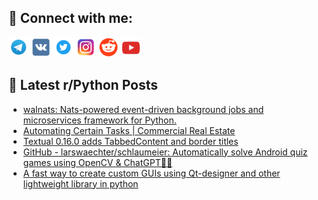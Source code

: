 ## 🔎 Connect with me:
[<img src="https://github.com/bullbesh/bullbesh/blob/main/images/Telegram.png" width="32" height="32" />](https://t.me/bullbesh)
[<img src="https://github.com/bullbesh/bullbesh/blob/main/images/VK.png" width="32" height="32" />](https://vk.com/bullbesh)
[<img src="https://github.com/bullbesh/bullbesh/blob/main/images/Twitter.png" width="32" height="32" />](https://twitter.com/bullbesh1)
[<img src="https://github.com/bullbesh/bullbesh/blob/main/images/Instagram.png" width="32" height="32" />](https://www.instagram.com/bullbesh)
[<img src="https://github.com/bullbesh/bullbesh/blob/main/images/Reddit.png" width="32" height="32" />](https://www.reddit.com/user/bullbesh)
[<img src="https://github.com/bullbesh/bullbesh/blob/main/images/YouTube.png" width="32" height="32" />](https://www.youtube.com/channel/UCtfjRs6uzgq5mfm8S06WTcg)

## 📕 Latest r/Python Posts
<!-- BLOG-POST-LIST:START -->
- [walnats: Nats-powered event-driven background jobs and microservices framework for Python.](https://www.reddit.com/r/Python/comments/11ylpt5/walnats_natspowered_eventdriven_background_jobs/)
- [Automating Certain Tasks | Commercial Real Estate](https://www.reddit.com/r/Python/comments/11yl2yw/automating_certain_tasks_commercial_real_estate/)
- [Textual 0.16.0 adds TabbedContent and border titles](https://www.reddit.com/r/Python/comments/11ykhkq/textual_0160_adds_tabbedcontent_and_border_titles/)
- [GitHub - larswaechter/schlaumeier: Automatically solve Android quiz games using OpenCV &amp; ChatGPT🧙‍♂️](https://www.reddit.com/r/Python/comments/11yijtm/github_larswaechterschlaumeier_automatically/)
- [A fast way to create custom GUIs using Qt-designer and other lightweight library in python](https://www.reddit.com/r/Python/comments/11yh58g/a_fast_way_to_create_custom_guis_using_qtdesigner/)
<!-- BLOG-POST-LIST:END -->

